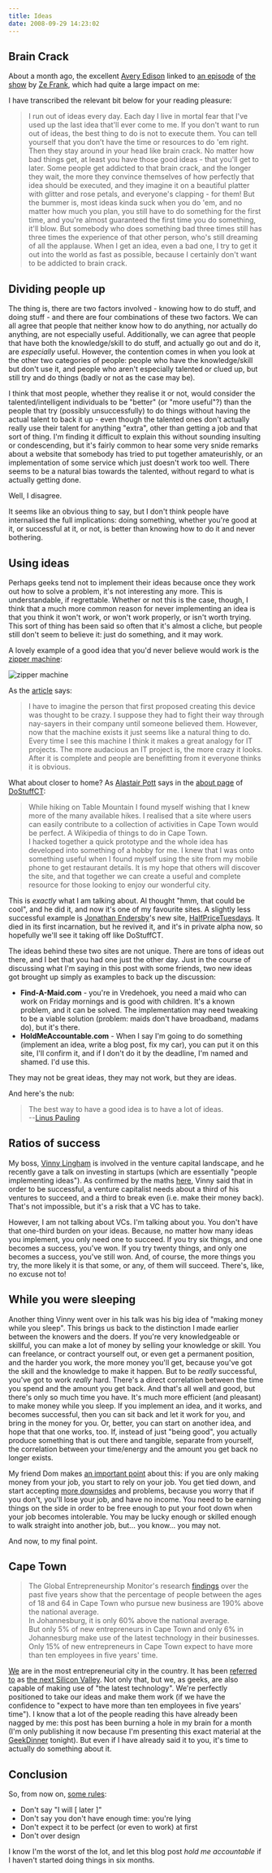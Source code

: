 ```yaml
--- 
title: Ideas
date: 2008-09-29 14:23:02
--- 
```

## Brain Crack

About a month ago, the excellent [Avery Edison][] linked to [an episode][thevideo] of [the show][] by [Ze Frank][], which had quite a large impact on me:

<div class='blip' style="text-align: center" id='blip_movie_content_166003'></div><script type='text/javascript' src='http://blip.tv/syndication/write_player/?posts_id=166003&skin=js&file_type=flv&thumbnail=http://www.zefrank.com/theshow/site4/leader_blip.gif'></script><script type='text/javascript'>play_blip_movie_166003();</script>

I have transcribed the relevant bit below for your reading pleasure:

> I run out of ideas every day. Each day I live in mortal fear that I've used up the last idea that'll ever come to me. If you don't want to run out of ideas, the best thing to do is not to execute them. You can tell yourself that you don’t have the time or resources to do 'em right. Then they stay around in your head like brain crack. No matter how bad things get, at least you have those good ideas - that you'll get to later. Some people get addicted to that brain crack, and the longer they wait, the more they convince themselves of how perfectly that idea should be executed, and they imagine it on a beautiful platter with glitter and rose petals, and everyone's clapping - for them! But the bummer is, most ideas kinda suck when you do 'em, and no matter how much you plan, you still have to do something for the first time, and you're almost guaranteed the first time you do something, it'll blow. But somebody who does something bad three times still has three times the experience of that other person, who's still dreaming of all the applause. When I get an idea, even a bad one, I try to get it out into the world as fast as possible, because I certainly don't want to be addicted to brain crack.

## Dividing people up

The thing is, there are two factors involved - knowing how to do stuff, and doing stuff - and there are four combinations of these two factors.  We can all agree that people that neither know how to do anything, nor actually do anything, are not especially useful.  Additionally, we can agree that people that have both the knowledge/skill to do stuff, and actually go out and do it, are *especially* useful. However, the contention comes in when you look at the other two categories of people:  people who have the knowledge/skill but don't use it, and people who aren't especially talented or clued up, but still try and do things (badly or not as the case may be).

I think that most people, whether they realise it or not, would consider the talented/intelligent individuals to be "better" (or "more useful"?) than the people that try (possibly unsuccessfully) to do things without having the actual talent to back it up - even though the talented ones don't actually really use their talent for anything "extra", other than getting a job and that sort of thing.  I'm finding it difficult to explain this without sounding insulting or condescending, but it's fairly common to hear some very snide remarks about a website that somebody has tried to put together amateurishly, or an implementation of some service which just doesn't work too well.  There seems to be a natural bias towards the talented, without regard to what is actually getting done.

Well, I disagree.

It seems like an obvious thing to say, but I don't think people have internalised the full implications: doing something, whether you're good at it, or successful at it, or not, is better than knowing how to do it and never bothering.

## Using ideas

Perhaps geeks tend not to implement their ideas because once they work out how to solve a problem, it's not interesting any more.  This is understandable, if regrettable.  Whether or not this is the case, though, I think that a much more common reason for never implementing an idea is that you think it won't work, or won't work properly, or isn't worth trying.  This sort of thing has been said so often that it's almost a cliche, but people still don't seem to believe it: just do something, and it may work.

A lovely example of a good idea that you'd never believe would work is the [zipper machine][]:

![zipper machine][zipper thumb]

As the [article][zipper machine] says:

> I have to imagine the person that first proposed creating this device was thought to be crazy.  I suppose they had to fight their way through nay-sayers in their company until someone believed them. However, now that the machine exists it just seems like a natural thing to do.  
> Every time I see this machine I think it makes a great analogy for IT projects. The more audacious an IT project is, the more crazy it looks. After it is complete and people are benefitting from it everyone thinks it is obvious.

What about closer to home?  As [Alastair Pott][alpott] says in the [about page][dostuffctabout] of [DoStuffCT][dostuffct]:

> While hiking on Table Mountain I found myself wishing that I knew more of the many available hikes. I realised that a site where users can easily contribute to a collection of activities in Cape Town would be perfect. A Wikipedia of things to do in Cape Town.  
> I hacked together a quick prototype and the whole idea has developed into something of a hobby for me. I knew that I was onto something useful when I found myself using the site from my mobile phone to get restaurant details. It is my hope that others will discover the site, and that together we can create a useful and complete resource for those looking to enjoy our wonderful city. 

This is *exactly* what I am talking about.  Al thought "hmm, that could be cool", and he did it, and now it's one of my favourite sites.  A slightly less successful example is [Jonathan Endersby][j4]'s new site, [HalfPriceTuesdays][hpt]. It died in its first incarnation, but he revived it, and it's in private alpha now, so hopefully we'll see it taking off like DoStuffCT.

The ideas behind these two sites are not unique. There are tons of ideas out there, and I bet that you had one just the other day. Just in the course of discussing what I'm saying in this post with some friends, two new ideas got brought up simply as examples to back up the discussion:

* **Find-A-Maid.com** - you're in Vredehoek, you need a maid who can work on Friday mornings and is good with children.  It's a known problem, and it can be solved.  The implementation may need tweaking to be a viable solution (problem: maids don't have broadband, madams do), but it's there.
* **HoldMeAccountable.com** - When I say I'm going to do something (implement an idea, write a blog post, fix my car), you can put it on this site, I'll confirm it, and if I don't do it by the deadline, I'm named and shamed. I'd use this.

They may not be great ideas, they may not work, but they are ideas.

And here's the nub:

> The best way to have a good idea is to have a lot of ideas.  
> --[Linus Pauling][]

## Ratios of success

My boss, [Vinny Lingham][] is involved in the venture capital landscape, and he recently gave a talk on investing in startups (which are essentially "people implementing ideas").  As confirmed by the maths [here][vcratio], Vinny said that in order to be successful, a venture capitalist needs about a third of his ventures to succeed, and a third to break even (i.e. make their money back).  That's not impossible, but it's a risk that a VC has to take.

However, I am not talking about VCs.  I'm talking about you.  You don't have that one-third burden on your ideas.  Because, no matter how many ideas you implement, you only need one to succeed.  If you try six things, and one becomes a success, you've won.  If you try twenty things, and only one becomes a success, you've still won.  And, of course, the more things you try, the more likely it is that some, or any, of them will succeed.  There's, like, no excuse not to!

## While you were sleeping

Another thing Vinny went over in his talk was his big idea of "making money while you sleep".  This brings us back to the distinction I made earlier between the knowers and the doers.  If you're very knowledgeable or skillful, you can make a lot of money by selling your knowledge or skill.  You can freelance, or contract yourself out, or even get a permanent position, and the harder you work, the more money you'll get, because you've got the skill and the knowledge to make it happen.  But to be *really* successful, you've got to work *really* hard.  There's a direct correlation between the time you spend and the amount you get back.  And that's all well and good, but there's only so much time you have.  It's much more efficient (and pleasant) to make money while you sleep.  If you implement an idea, and it works, and becomes successful, then you can sit back and let it work for you, and bring in the money for you.  Or, better, you can start on another idea, and hope that that one works, too.  If, instead of just "being good", you actually produce something that is out there and tangible, separate from yourself, the correlation between your time/energy and the amount you get back no longer exists.

My friend Dom makes [an important point][job dependency] about this:  if you are only making money from your job, you start to rely on your job.  You get tied down, and start accepting [more downsides][hygiene] and problems, because you worry that if you don't, you'll lose your job, and have no income.  You need to be earning things on the side in order to be free enough to put your foot down when your job becomes intolerable.  You may be lucky enough or skilled enough to walk straight into another job, but... you know... you may not.

And now, to my final point.

## Cape Town

> The Global Entrepreneurship Monitor's research [findings][ctentrep] over the past five years show that the percentage of people between the ages of 18 and 64 in Cape Town who pursue new business are 190% above the national average.  
> In Johannesburg, it is only 60% above the national average.  
> But only 5% of new entrepreneurs in Cape Town and only 6% in Johannesburg make use of the latest technology in their businesses.  
> Only 15% of new entrepreneurs in Cape Town expect to have more than ten employees in five years' time.

[We][clug] are in the most entrepreneurial city in the country.  It has been [referred to][ideate] as [the next Silicon Valley][ctdp].  Not only that, but we, as geeks, are also capable of making use of "the latest technology".  We're perfectly positioned to take our ideas and make them work (if we have the confidence to "expect to have more than ten employees in five years' time").  I know that a lot of the people reading this have already been nagged by me:  this post has been burning a hole in my brain for a month (I'm only publishing it now because I'm presenting this exact material at the [GeekDinner][] tonight). But even if I have already said it to you, it's time to actually do something about it.

## Conclusion

So, from now on, [some rules][justdoit]:

* Don't say "I will [ later ]"
* Don't say you don't have enough time: you're lying
* Don't expect it to be perfect (or even to work) at first
* Don't over design

I know I'm the worst of the lot, and let this blog post *hold me accountable* if I haven't started doing things in six months.

[Avery Edison]: http://averyedison.com
[thevideo]: http://www.zefrank.com/theshow/archives/2006/07/071106.html
[the show]: http://www.zefrank.com/theshow
[Ze Frank]: http://www.zefrank.com/
[zipper machine]: http://everythingsysadmin.com/2008/09/the-zipper-machine.html
[zipper thumb]: http://vhata.net/files/images/zipper-thumb.jpg
[alpott]: http://alistairpott.com/
[dostuffctabout]: http://dostuffct.com/page/about
[dostuffct]: http://dostuffct.com/
[j4]: http://www.arbitraryuser.com/
[hpt]: http://www.halfpricetuesdays.co.za/
[Linus Pauling]: http://en.wikiquote.org/wiki/Linus_Pauling
[Vinny Lingham]: http://www.vinnylingham.com/
[vcratio]: http://www.avc.com/a_vc/2008/08/venture-fund--1.html
[job dependency]: http://modsays.blogspot.com/2008/08/how-should-income-be-earned-today.html
[hygiene]: http://sethgodin.typepad.com/seths_blog/2008/08/more-vs-enough.html
[ctentrep]: http://www.fin24.com/articles/default/display_article.aspx?Nav=ns&ArticleID=1518-1786_2389511
[justdoit]: http://www.bspcn.com/2008/09/21/how-to-just-do-it/
[clug]: http://www.clug.org.za/
[ideate]: http://www.ideate.co.za/2008/09/08/cape-town-is-the-silicon-valley-of-africa/
[ctdp]: http://www.capetowndailyphoto.com/2008/09/could-cape-town-be-next-silicon-valley.html
[GeekDinner]: http://wiki.geekdinner.org.za/wiki/Cape_Town_September_2008